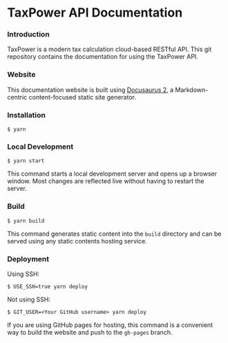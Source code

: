 
# TaxPower API Documentation

### Introduction

TaxPower is a modern tax calculation cloud-based RESTful API. This git repository contains the documentation for using the TaxPower API.


### Website

This documentation website is built using [Docusaurus 2](https://docusaurus.io/), a Markdown-centric content-focused static site generator. 

### Installation

```
$ yarn
```

### Local Development

```
$ yarn start
```

This command starts a local development server and opens up a browser window. Most changes are reflected live without having to restart the server.

### Build

```
$ yarn build
```

This command generates static content into the `build` directory and can be served using any static contents hosting service.

### Deployment

Using SSH:

```
$ USE_SSH=true yarn deploy
```

Not using SSH:

```
$ GIT_USER=<Your GitHub username> yarn deploy
```

If you are using GitHub pages for hosting, this command is a convenient way to build the website and push to the `gh-pages` branch.
